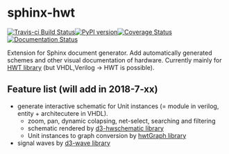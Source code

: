 # sphinx-hwt

[![Travis-ci Build Status](https://travis-ci.org/Nic30/sphinx-hwt.png?branch=master)](https://travis-ci.org/Nic30/sphinx-hwt)[![PyPI version](https://badge.fury.io/py/sphinx-hwt.svg)](http://badge.fury.io/py/sphinx-hwt)[![Coverage Status](https://coveralls.io/repos/github/Nic30/sphinx-hwt/badge.svg?branch=master)](https://coveralls.io/github/Nic30/sphinx-hwt?branch=master)[![Documentation Status](https://readthedocs.org/projects/hwtlib/badge/?version=latest)](http://hwtlib.readthedocs.io/en/latest/?badge=latest)

Extension for Sphinx document generator. Add automatically generated schemes and other visual documentation of hardware.
Currently mainly for [HWT library](https://github.com/Nic30/hwt.git) (but VHDL,Verilog -> HWT is possible).


## Feature list (will add in 2018-7-xx)
* generate interactive schematic for Unit instances (= module in verilog, entity + architecutere in VHDL).
  * zoom, pan, dynamic colapsing, net-select, searching and filtering
  * schematic rendered by [d3-hwschematic library](https://github.com/Nic30/d3-hwschematic)
  * Unit instances to graph conversion by [hwtGraph library](https://github.com/Nic30/hwtGraph)
* signal waves by [d3-wave library](https://github.com/Nic30/d3-wave)

